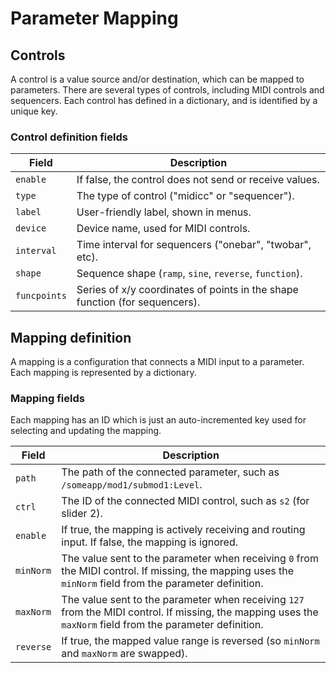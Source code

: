 # Parameter Mapping

## Controls
A control is a value source and/or destination, which can be mapped to parameters. There are several types of controls,
including MIDI controls and sequencers. Each control has defined in a dictionary, and is identified by a unique key.

### Control definition fields

| Field | Description |
| ----- | ----------- |
| `enable` | If false, the control does not send or receive values.
| `type` | The type of control ("midicc" or "sequencer").
| `label` | User-friendly label, shown in menus.
| `device` | Device name, used for MIDI controls.
| `interval` | Time interval for sequencers ("onebar", "twobar", etc).
| `shape` | Sequence shape (`ramp`, `sine`, `reverse`, `function`).
| `funcpoints` | Series of x/y coordinates of points in the shape function (for sequencers).

## Mapping definition
A mapping is a configuration that connects a MIDI input to a parameter. Each mapping is
represented by a dictionary.

### Mapping fields
Each mapping has an ID which is just an auto-incremented key used for selecting and updating the mapping.

| Field | Description |
| ----- | ----------- |
| `path` | The path of the connected parameter, such as `/someapp/mod1/submod1:Level`.
| `ctrl` | The ID of the connected MIDI control, such as `s2` (for slider 2).
| `enable` | If true, the mapping is actively receiving and routing input. If false, the mapping is ignored.
| `minNorm` | The value sent to the parameter when receiving `0` from the MIDI control. If missing, the mapping uses the `minNorm` field from the parameter definition.
| `maxNorm` | The value sent to the parameter when receiving `127` from the MIDI control. If missing, the mapping uses the `maxNorm` field from the parameter definition.
| `reverse` | If true, the mapped value range is reversed (so `minNorm` and `maxNorm` are swapped).
